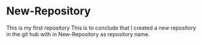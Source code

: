 # New-Repository
This is my first repository
This is to conclude that I created a new repository
in the git hub with in New-Repository as repository name.

